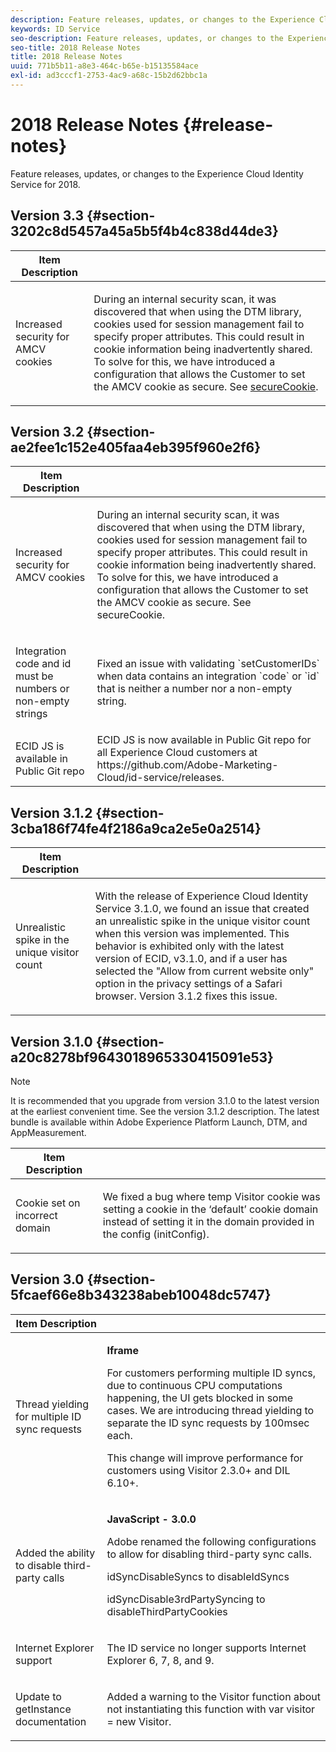 ```yaml
---
description: Feature releases, updates, or changes to the Experience Cloud Identity Service for 2018.
keywords: ID Service
seo-description: Feature releases, updates, or changes to the Experience Cloud Identity Service for 2018.
seo-title: 2018 Release Notes
title: 2018 Release Notes
uuid: 771b5b11-a8e3-464c-b65e-b15135584ace
exl-id: ad3cccf1-2753-4ac9-a68c-15b2d62bbc1a
---
```

# 2018 Release Notes {#release-notes}

Feature releases, updates, or changes to the Experience Cloud Identity Service for 2018.

## Version 3.3 {#section-3202c8d5457a45a5b5f4b4c838d44de3}

<table id="table_201417BD540E4EE69911AABE9BF77509"> 
 <thead> 
  <tr> 
   <th colname="col1" class="entry"> Item Description </th> 
   <th colname="col2" class="entry"> </th> 
  </tr>
 </thead>
 <tbody> 
  <tr> 
   <td colname="col1"> <p>Increased security for AMCV cookies </p> </td> 
   <td colname="col2"> <p>During an internal security scan, it was discovered that when using the DTM library, cookies used for session management fail to specify proper attributes. This could result in cookie information being inadvertently shared. To solve for this, we have introduced a configuration that allows the Customer to set the AMCV cookie as secure. See <a href="/help/library/function-vars/securecookie.md" format="https" scope="external"> secureCookie</a>. </p> </td> 
  </tr> 
 </tbody> 
</table>

## Version 3.2 {#section-ae2fee1c152e405faa4eb395f960e2f6}

<table id="table_6546F5C74E4742E4B5E9793BCEAB66FA"> 
 <thead> 
  <tr> 
   <th colname="col1" class="entry"> Item Description </th> 
   <th colname="col2" class="entry"> </th> 
  </tr>
 </thead>
 <tbody> 
  <tr> 
   <td colname="col1"> <p>Increased security for AMCV cookies </p> </td> 
   <td colname="col2"> <p>During an internal security scan, it was discovered that when using the DTM library, cookies used for session management fail to specify proper attributes. This could result in cookie information being inadvertently shared. To solve for this, we have introduced a configuration that allows the Customer to set the AMCV cookie as secure. See secureCookie. </p> </td> 
  </tr> 
  <tr> 
   <td colname="col1"> <p>Integration code and id must be numbers or non-empty strings </p> </td> 
   <td colname="col2"> <p>Fixed an issue with validating `setCustomerIDs` when data contains an integration `code` or `id` that is neither a number nor a non-empty string. </p> </td> 
  </tr> 
  <tr> 
   <td colname="col1"> ECID JS is available in Public Git repo </td> 
   <td colname="col2"> ECID JS is now available in Public Git repo for all Experience Cloud customers at https://github.com/Adobe-Marketing-Cloud/id-service/releases. </td> 
  </tr> 
 </tbody> 
</table>

## Version 3.1.2 {#section-3cba186f74fe4f2186a9ca2e5e0a2514}

<table id="table_9FA4E20C996746A2A4219C9A0F759AD1"> 
 <thead> 
  <tr> 
   <th colname="col1" class="entry"> Item Description </th> 
   <th colname="col2" class="entry"> </th> 
  </tr>
 </thead>
 <tbody> 
  <tr> 
   <td colname="col1"> <p>Unrealistic spike in the unique visitor count </p> </td> 
   <td colname="col2"> <p>With the release of Experience Cloud Identity Service 3.1.0, we found an issue that created an unrealistic spike in the unique visitor count when this version was implemented. This behavior is exhibited only with the latest version of ECID, v3.1.0, and if a user has selected the "Allow from current website only" option in the privacy settings of a Safari browser. Version 3.1.2 fixes this issue. </p> </td> 
  </tr> 
 </tbody> 
</table>

## Version 3.1.0 {#section-a20c8278bf9643018965330415091e53}

>[!NOTE]
>
>It is recommended that you upgrade from version 3.1.0 to the latest version at the earliest convenient time. See the version 3.1.2 description. The latest bundle is available within Adobe Experience Platform Launch, DTM, and AppMeasurement.

<table id="table_512039AFC4D34038B8F116B71EEEE7F6"> 
 <thead> 
  <tr> 
   <th colname="col1" class="entry"> Item Description </th> 
   <th colname="col2" class="entry"> </th> 
  </tr>
 </thead>
 <tbody> 
  <tr> 
   <td colname="col1"> <p>Cookie set on incorrect domain </p> </td> 
   <td colname="col2"> <p>We fixed a bug where temp Visitor cookie was setting a cookie in the ‘default’ cookie domain instead of setting it in the domain provided in the config (initConfig). </p> </td> 
  </tr> 
 </tbody> 
</table>

## Version 3.0 {#section-5fcaef66e8b343238abeb10048dc5747}

<table id="table_7E9224D6CC924A2DB5119171C9DC5443"> 
 <thead> 
  <tr> 
   <th colname="col1" class="entry"> Item Description </th> 
   <th colname="col2" class="entry"> </th> 
  </tr>
 </thead>
 <tbody> 
  <tr> 
   <td colname="col1"> <p>Thread yielding for multiple ID sync requests </p> </td> 
   <td colname="col2"> <p><b>Iframe</b> </p> <p>For customers performing multiple ID syncs, due to continuous CPU computations happening, the UI gets blocked in some cases. We are introducing thread yielding to separate the ID sync requests by 100msec each. </p> <p>This change will improve performance for customers using Visitor 2.3.0+ and DIL 6.10+. </p> </td> 
  </tr> 
  <tr> 
   <td colname="col1"> Added the ability to disable third-party calls </td> 
   <td colname="col2"> <p><b>JavaScript - 3.0.0</b> </p> <p>Adobe renamed the following configurations to allow for disabling third-party sync calls. </p> <p>idSyncDisableSyncs to disableIdSyncs </p> <p>idSyncDisable3rdPartySyncing to disableThirdPartyCookies </p> </td> 
  </tr> 
  <tr> 
   <td colname="col1"> <p>Internet Explorer support </p> </td> 
   <td colname="col2"> <p>The ID service no longer supports Internet Explorer 6, 7, 8, and 9. </p> </td> 
  </tr> 
  <tr> 
   <td colname="col1"> <p>Update to getInstance documentation </p> </td> 
   <td colname="col2"> <p>Added a warning to the Visitor function about not instantiating this function with var visitor = new Visitor. </p> </td> 
  </tr> 
 </tbody> 
</table>
